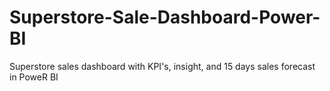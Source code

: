 # Superstore-Sale-Dashboard-Power-BI
Superstore sales dashboard with KPI's, insight, and 15 days sales forecast in PoweR BI

